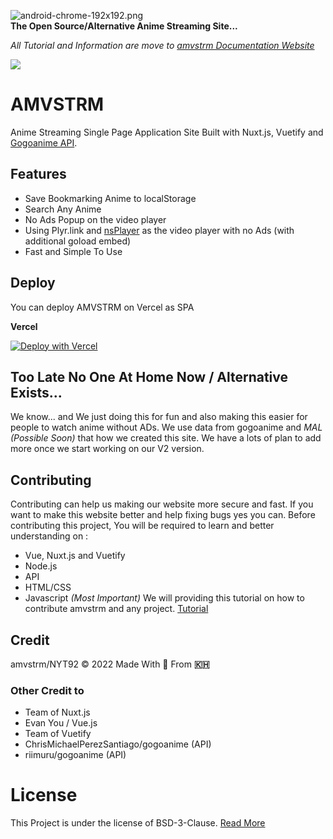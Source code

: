 
![android-chrome-192x192.png](https://github.com/amvstrm/amvstrm/blob/master/static/android-chrome-192x192.png?raw=true)  
**The Open Source/Alternative Anime Streaming Site...**

*All Tutorial and Information are move to [amvstrm Documentation Website](https://docs.amvstr.ml)*

![](https://api.checklyhq.com/v1/badges/checks/41569fa5-c1bd-4bee-a1c1-1ac2650f8272?style=flat&theme=default&responseTime=true)
# AMVSTRM
Anime Streaming Single Page Application Site Built with Nuxt.js, Vuetify and [Gogoanime API](https://api.amvstr.ml).

## Features
- Save Bookmarking Anime to localStorage
- Search Any Anime
- No Ads Popup on the video player
- Using Plyr.link and [nsPlayer](https://player.nscdn.ml) as the video player with no Ads (with additional goload embed)
- Fast and Simple To Use

## Deploy
You can deploy AMVSTRM on Vercel as SPA

**Vercel**

[![Deploy with Vercel](https://vercel.com/button)](https://vercel.com/new/clone?repository-url=https://github.com/amvstrm/amvstrm)

## Too Late No One At Home Now / Alternative Exists...

We know... and We just doing this for fun and also making this easier for people to watch anime without ADs. We use data from gogoanime and *MAL (Possible Soon)* that how we created this site. We have a lots of plan to add more once we start working on our V2 version. 

## Contributing
Contributing can help us making our website more secure and fast. If you want to make this website better and help fixing bugs yes you can.
Before contributing this project, 
You will be required to learn and better understanding on :
- Vue, Nuxt.js and Vuetify
- Node.js
- API
- HTML/CSS
- Javascript *(Most Important)*
We will providing this tutorial on how to contribute amvstrm and any project. [Tutorial](https://github.com/firstcontributions/first-contributions)
## Credit
amvstrm/NYT92 © 2022
Made With 💖 From **🇰🇭**
### Other Credit to
- Team of Nuxt.js 
- Evan You / Vue.js 
- Team of Vuetify
- ChrisMichaelPerezSantiago/gogoanime (API)
- riimuru/gogoanime (API)

# License
This Project is under the license of BSD-3-Clause. [Read More](https://github.com/amvstrm/amvstrm/blob/master/LICENSE)

